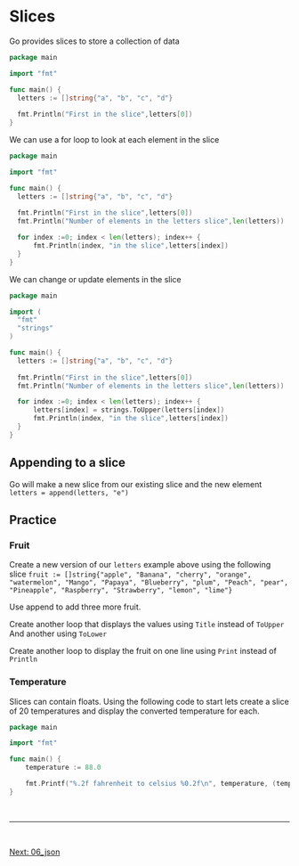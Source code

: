 
# Slices

Go provides slices to store a collection of data

```go
package main

import "fmt"

func main() {
  letters := []string{"a", "b", "c", "d"}
	
  fmt.Println("First in the slice",letters[0])
}
```

We can use a for loop to look at each element in the slice

```go
package main

import "fmt"

func main() {
  letters := []string{"a", "b", "c", "d"}
	
  fmt.Println("First in the slice",letters[0])
  fmt.Println("Number of elements in the letters slice",len(letters))

  for index :=0; index < len(letters); index++ {
      fmt.Println(index, "in the slice",letters[index])
  }
}
```

We can change or update elements in the slice

```go
package main

import (
  "fmt"
  "strings"
)

func main() {
  letters := []string{"a", "b", "c", "d"}
	
  fmt.Println("First in the slice",letters[0])
  fmt.Println("Number of elements in the letters slice",len(letters))

  for index :=0; index < len(letters); index++ {
      letters[index] = strings.ToUpper(letters[index])
      fmt.Println(index, "in the slice",letters[index])
  }
}
```

## Appending to a slice
Go will make a new slice from our existing slice and the new element  
`letters = append(letters, "e")`


## Practice

### Fruit
Create a new version of our `letters` example above using the following slice 
`fruit := []string{"apple", "Banana", "cherry", "orange", "watermelon", "Mango", "Papaya", "Blueberry", "plum", "Peach", "pear", "Pineapple", "Raspberry", "Strawberry", "lemon", "lime"}`

Use append to add three more fruit.

Create another loop that displays the values using `Title` instead of `ToUpper`
And another using `ToLower`

Create another loop to display the fruit on one line using `Print` instead of `Println`


### Temperature
Slices can contain floats. Using the following code to start lets create a slice of 20 temperatures and display the converted temperature for each.

```go
package main

import "fmt"

func main() {
	temperature := 88.0

	fmt.Printf("%.2f fahrenheit to celsius %0.2f\n", temperature, (temperature*9/5)+32)
}
```


<br />

<hr />

<br />  


[Next: 06_json](/06_json.md)

